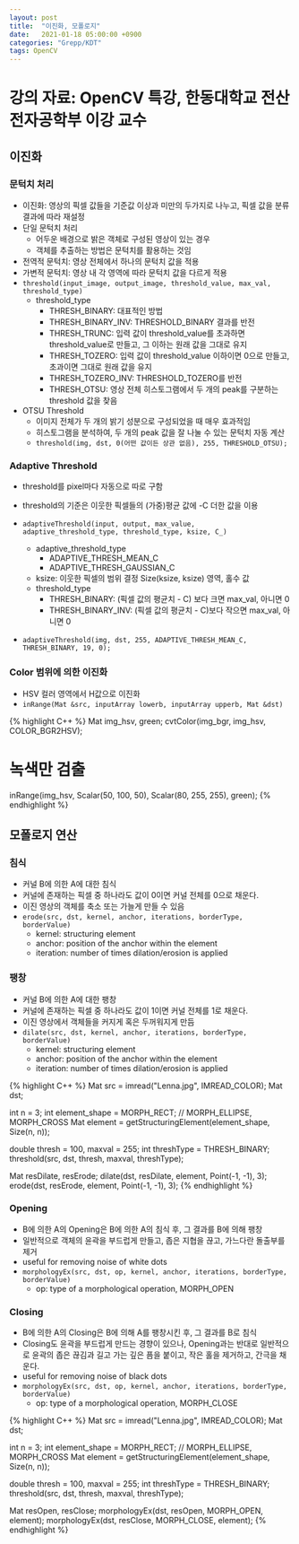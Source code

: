```yaml
---
layout: post
title:  "이진화, 모폴로지"
date:   2021-01-18 05:00:00 +0900
categories: "Grepp/KDT"
tags: OpenCV
---
```


# 강의 자료: OpenCV 특강, 한동대학교 전산전자공학부 이강 교수


## 이진화


### 문턱치 처리

- 이진화: 영상의 픽셀 값들을 기준값 이상과 미만의 두가지로 나누고, 픽셀 값을 분류 결과에 따라 재설정
- 단일 문턱치 처리
    - 어두운 배경으로 밝은 객체로 구성된 영상이 있는 경우
    - 객체를 추출하는 방법은 문턱치를 활용하는 것임
- 전역적 문턱치: 영상 전체에서 하나의 문턱치 값을 적용
- 가변적 문턱치: 영상 내 각 영역에 따라 문턱치 값을 다르게 적용
- `threshold(input_image, output_image, threshold_value, max_val, threshold_type)`
    - threshold_type
        - THRESH_BINARY: 대표적인 방법
        - THRESH_BINARY_INV: THRESHOLD_BINARY 결과를 반전
        - THRESH_TRUNC: 입력 값이 threshold_value를 초과하면 threshold_value로 만들고, 그 이하는 원래 값을 그대로 유지
        - THRESH_TOZERO: 입력 값이 threshold_value 이하이면 0으로 만들고, 초과이면 그대로 원래 값을 유지
        - THRESH_TOZERO_INV: THRESHOLD_TOZERO를 반전
        - THRESH_OTSU:  영상 전체 히스토그램에서 두 개의 peak를 구분하는 threshold 값을 찾음
- OTSU Threshold
    - 이미지 전체가 두 개의 밝기 성분으로 구성되었을 때 매우 효과적임
    - 히스토그램을 분석하여, 두 개의 peak 값을 잘 나눌 수 있는 문턱치 자동 계산
    - `threshold(img, dst, 0(어떤 값이든 상관 없음), 255, THRESHOLD_OTSU);`



### Adaptive Threshold

- threshold를 pixel마다 자동으로 따로 구함
- threshold의 기준은 이웃한 픽셀들의 (가중)평균 값에 -C 더한 값을 이용
- `adaptiveThreshold(input, output, max_value, adaptive_threshold_type, threshold_type, ksize, C_)`
    - adaptive_threshold_type
        - ADAPTIVE_THRESH_MEAN_C
        - ADAPTIVE_THRESH_GAUSSIAN_C
    - ksize: 이웃한 픽셀의 범위 결정 Size(ksize, ksize) 영역, 홀수 값
    - threshold_type
        - THRESH_BINARY: (픽셀 값의 평균치 - C) 보다 크면 max_val, 아니면 0
        - THRESH_BINARY_INV: (픽셀 값의 평균치 - C)보다 작으면 max_val, 아니면 0

- `adaptiveThreshold(img, dst, 255, ADAPTIVE_THRESH_MEAN_C, THRESH_BINARY, 19, 0);`



### Color 범위에 의한 이진화

- HSV 컬러 영역에서 H값으로 이진화
- `inRange(Mat &src, inputArray lowerb, inputArray upperb, Mat &dst)`


{% highlight C++ %}
Mat img_hsv, green;
cvtColor(img_bgr, img_hsv, COLOR_BGR2HSV);

# 녹색만 검출
inRange(img_hsv, Scalar(50, 100, 50), Scalar(80, 255, 255), green);
{% endhighlight %}



## 모폴로지 연산



### 침식

- 커널 B에 의한 A에 대한 침식
- 커널에 존재하는 픽셀 중 하나라도 값이 0이면 커널 전체를 0으로 채운다.
- 이진 영상의 객체를 축소 또는 가늘게 만들 수 있음
- `erode(src, dst, kernel, anchor, iterations, borderType, borderValue)`
    - kernel: structuring element
    - anchor: position of the anchor within the element
    - iteration: number of times dilation/erosion is applied



### 팽창

- 커널 B에 의한 A에 대한 팽창
- 커널에 존재하는 픽셀 중 하나라도 값이 1이면 커널 전체를 1로 채운다.
- 이진 영상에서 객체들을 커지게 혹은 두꺼워지게 만듬
- `dilate(src, dst, kernel, anchor, iterations, borderType, borderValue)`
    - kernel: structuring element
    - anchor: position of the anchor within the element
    - iteration: number of times dilation/erosion is applied


{% highlight C++ %}
Mat src = imread("Lenna.jpg", IMREAD_COLOR);
Mat dst;

int n = 3;
int element_shape = MORPH_RECT;     // MORPH_ELLIPSE, MORPH_CROSS
Mat element = getStructuringElement(element_shape, Size(n, n));

double thresh = 100, maxval = 255;
int threshType = THRESH_BINARY;
threshold(src, dst, thresh, maxval, threshType);

Mat resDilate, resErode;
dilate(dst, resDilate, element, Point(-1, -1), 3);
erode(dst, resErode, element, Point(-1, -1), 3);
{% endhighlight %}



### Opening

- B에 의한 A의 Opening은 B에 의한 A의 침식 후, 그 결과를 B에 의해 팽창
- 일반적으로 객체의 윤곽을 부드럽게 만들고, 좁은 지협을 끊고, 가느다란 돌출부를 제거
- useful for removing noise of white dots
- `morphologyEx(src, dst, op, kernel, anchor, iterations, borderType, borderValue)`
    - op: type of a morphological operation, MORPH_OPEN


### Closing

- B에 의한 A의 Closing은 B에 의해 A를 팽창시킨 후, 그 결과를 B로 침식
- Closing도 윤곽을 부드럽게 만드는 경향이 있으나, Opening과는 반대로 일반적으로 윤곽의 좁은 끊김과 길고 가는 깊은 픔을 붙이고, 작은 홀을 제거하고, 간극을 채운다.
- useful for removing noise of black dots
- `morphologyEx(src, dst, op, kernel, anchor, iterations, borderType, borderValue)`
    - op: type of a morphological operation, MORPH_CLOSE


{% highlight C++ %}
Mat src = imread("Lenna.jpg", IMREAD_COLOR);
Mat dst;

int n = 3;
int element_shape = MORPH_RECT;     // MORPH_ELLIPSE, MORPH_CROSS
Mat element = getStructuringElement(element_shape, Size(n, n));

double thresh = 100, maxval = 255;
int threshType = THRESH_BINARY;
threshold(src, dst, thresh, maxval, threshType);

Mat resOpen, resClose;
morphologyEx(dst, resOpen, MORPH_OPEN, element);
morphologyEx(dst, resClose, MORPH_CLOSE, element);
{% endhighlight %}
